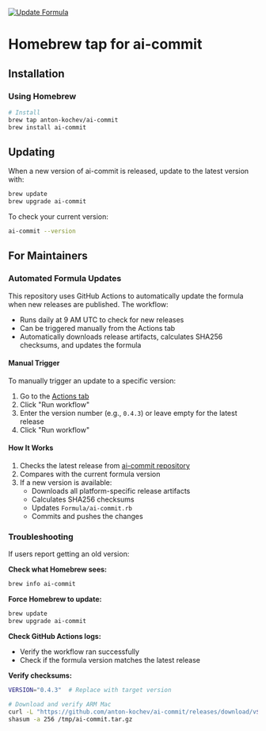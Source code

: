 [![Update Formula](https://github.com/anton-kochev/homebrew-ai-commit/actions/workflows/update-formula.yml/badge.svg)](https://github.com/anton-kochev/homebrew-ai-commit/actions/workflows/update-formula.yml)

# Homebrew tap for ai-commit

## Installation

### Using Homebrew

```bash
# Install
brew tap anton-kochev/ai-commit
brew install ai-commit
```

## Updating

When a new version of ai-commit is released, update to the latest version with:

```bash
brew update
brew upgrade ai-commit
```

To check your current version:

```bash
ai-commit --version
```

## For Maintainers

### Automated Formula Updates

This repository uses GitHub Actions to automatically update the formula when new releases are published. The workflow:

- Runs daily at 9 AM UTC to check for new releases
- Can be triggered manually from the Actions tab
- Automatically downloads release artifacts, calculates SHA256 checksums, and updates the formula

#### Manual Trigger

To manually trigger an update to a specific version:

1. Go to the [Actions tab](../../actions/workflows/update-formula.yml)
2. Click "Run workflow"
3. Enter the version number (e.g., `0.4.3`) or leave empty for the latest release
4. Click "Run workflow"

#### How It Works

1. Checks the latest release from [ai-commit repository](https://github.com/anton-kochev/ai-commit/releases)
2. Compares with the current formula version
3. If a new version is available:
   - Downloads all platform-specific release artifacts
   - Calculates SHA256 checksums
   - Updates `Formula/ai-commit.rb`
   - Commits and pushes the changes

### Troubleshooting

If users report getting an old version:

**Check what Homebrew sees:**
```bash
brew info ai-commit
```

**Force Homebrew to update:**
```bash
brew update
brew upgrade ai-commit
```

**Check GitHub Actions logs:**
- Verify the workflow ran successfully
- Check if the formula version matches the latest release

**Verify checksums:**
```bash
VERSION="0.4.3"  # Replace with target version

# Download and verify ARM Mac
curl -L "https://github.com/anton-kochev/ai-commit/releases/download/v${VERSION}/ai-commit-aarch64-apple-darwin.tar.gz" -o /tmp/ai-commit.tar.gz
shasum -a 256 /tmp/ai-commit.tar.gz
```
